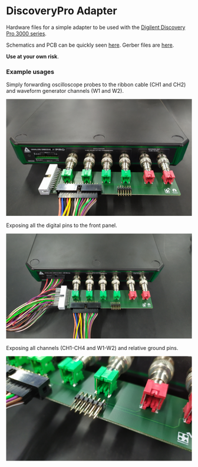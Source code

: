 # DiscoveryPro Adapter

Hardware files for a simple adapter to be used with the [Digilent Discovery Pro 3000 series](https://digilent.com/shop/analog-discovery-pro-3000-series-portable-high-resolution-mixed-signal-oscilloscopes/).

Schematics and PCB can be quickly seen [here](./DiscoveryProAdapter_Altium.PDF). Gerber files are [here](./DiscoveryProAdapter_Altium/Project%20Outputs%20for%20DiscoveryProAdapter_Altium/Gerber).

**Use at your own risk**.

### Example usages

Simply forwarding oscilloscope probes to the ribbon cable (CH1 and CH2) and waveform generator channels (W1 and W2).

![](image.jpg)

Exposing all the digital pins to the front panel.

![](image2.jpg)

Exposing all channels (CH1-CH4 and W1-W2) and relative ground pins.

![](image3.jpg)
